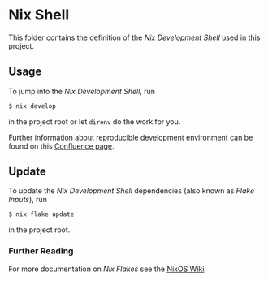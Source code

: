 # Nix Shell

This folder contains the definition of the *Nix Development Shell* used in this project.

## Usage

To jump into the *Nix Development Shell*, run

```bash
$ nix develop
```

in the project root or let `direnv` do the work for you.

Further information about reproducible development environment can be found on
this [Confluence page](https://confluence.zurrose.ch/x/snQ5B).

## Update

To update the *Nix Development Shell* dependencies (also known as *Flake Inputs*), run

```bash
$ nix flake update
```

in the project root.

### Further Reading

For more documentation on *Nix Flakes* see the [NixOS Wiki](https://nixos.wiki/wiki/Flakes).
